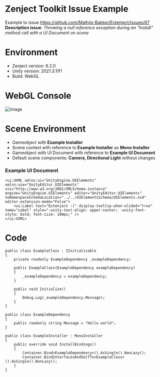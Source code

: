 # Zenject Toolkit Issue Example
Example to issue https://github.com/Mathijs-Bakker/Extenject/issues/67 \
**Description issue**: *Throwing a null reference exception during an "Install" method call with a UI Document on scene*
# Environment
 - Zenject version: 9.2.0
 - Unity version: 2021.3.11f1
 - Build: WebGL
# WebGL Console
![image](https://user-images.githubusercontent.com/68388374/207296931-c93cc497-8e83-49e9-9cf6-934897601d28.png)

# Scene Environment
- Gameobject with **Example Installer**
- Scene context with reference to **Example Installer** as **Mono Installer**
- Gameobject with UI Document with reference to **Example UI Document**
- Default scene components: **Camera, Directional Light** without changes

### Example UI Document 
```
<ui:UXML xmlns:ui="UnityEngine.UIElements" xmlns:uie="UnityEditor.UIElements" xsi="http://www.w3.org/2001/XMLSchema-instance" engine="UnityEngine.UIElements" editor="UnityEditor.UIElements" noNamespaceSchemaLocation="../../UIElementsSchema/UIElements.xsd" editor-extension-mode="False">
    <ui:Label text="Extenject :(" display-tooltip-when-elided="true" name="Label" style="-unity-text-align: upper-center; -unity-font-style: bold; font-size: 100px;" />
</ui:UXML>
```

# Code 
```
public class ExampleClass : IInitializable
{
    private readonly ExampleDependency _exampleDependency;

    public ExampleClass(ExampleDependency exampleDependency)
    {
        _exampleDependency = exampleDependency;
    }

    public void Initialize()
    {
        Debug.Log(_exampleDependency.Message);
    }
}
```
```
public class ExampleDependency
{
    public readonly string Message = "Hello world";
}
```
```
public class ExampleInstaller : MonoInstaller
{
    public override void InstallBindings()
    {
        Container.Bind<ExampleDependency>().AsSingle().NonLazy();
        Container.BindInterfacesAndSelfTo<ExampleClass>().AsSingle().NonLazy();
    }
}
```

